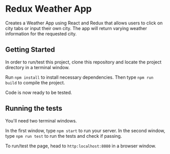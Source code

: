 # Redux Weather App

Creates a Weather App using React and Redux that allows users to click on city tabs or input their own city.  The app will return varying weather information for the requested city.

## Getting Started

In order to run/test this project, clone this repository and locate the project directory in a terminal window.

Run ```npm install``` to install necessary dependencies.  Then type ```npm run build``` to compile the project.

Code is now ready to be tested.

## Running the tests

You'll need two terminal windows.  

In the first window, type ```npm start``` to run your server.  In the second window, type ```npm run test``` to run the tests and check if passing.

To run/test the page, head to ```http:localhost:8080``` in a browser window.